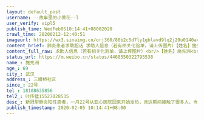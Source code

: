 ```yaml
---
layout: default_post
username: --故事里的小黄花--l
user_verify: vipl5
publish_time: WedFeb0510:14:41+08002020
crawl_time: 20200212-12:40:51
imageurl: https://wx3.sinaimg.cn/orj360/80b2c5d7ly1gblavd9lq2j20u0140acx.jpg,https://wx3.sinaimg.cn/orj360/80b2c5d7ly1gblavdhywmj20u0140q62.jpg
content_brief: 肺炎患者求助超话 求助人信息（若有相关化验单，请上传图片）【姓名】施先洲【年龄】69【所在城市】武汉【所在小区、社区】三眼桥社区【患病时间】22号【联系方式】18108635856【其他紧急联系人】叶传猛15527028535【病情描述】 新冠型肺炎阳性患者，一月22号从亚心医院回来开始发热，且 ...全文
content_full_raw: 求助人信息（若有相关化验单，请上传图片）<br/>【姓名】施先洲<br/>【年龄】69<br/>【所在城市】武汉<br/>【所在小区、社区】三眼桥社区<br/>【患病时间】22号<br/>【联系方式】18108635856<br/>【其他紧急联系人】叶传猛15527028535<br/>【病情描述】新冠型肺炎阳性患者，<br/>一月22号从亚心医院回来开始发热，且这期间接触了很多人，当时社区有量体温，一直无法确诊，并伴有发热，直到昨天去医院才确诊为阳性反应！<br/><br/>社区医院不接诊，定点医院不接收
status_url: https://m.weibo.cn/status/4468550322795538
name_: 施先洲
age_: 69
city_: 武汉
address_: 三眼桥社区
since_: 22号
tel_: 18108635856
tel2_: 叶传猛15527028535
desc_: 新冠型肺炎阳性患者，一月22号从亚心医院回来开始发热，且这期间接触了很多人，当时社区有量体温，一直无法确诊，并伴有发热，直到昨天去医院才确诊为阳性反应！社区医院不接诊，定点医院不接收
publish_timestamp: 2020-02-05 10:14:41+08:00
---
```


